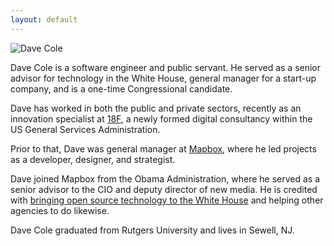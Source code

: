 ```yaml
---
layout: default
---
```


![Dave Cole]({{site.baseurl}}/img/dave@2x.jpg)

Dave Cole is a software engineer and public servant. He served as a senior advisor for technology in the White House, general manager for a start-up company, and is a one-time Congressional candidate.

Dave has worked in both the public and private sectors, recently as an innovation specialist at [18F](https://18f.gsa.gov/), a newly formed digital consultancy within the US General Services Administration.

Prior to that, Dave was general manager at [Mapbox](http://mapbox.com), where he led projects as a developer, designer, and strategist.

Dave joined Mapbox from the Obama Administration, where he served as a senior advisor to the CIO and deputy director of new media. He is credited with [bringing open source technology to the White House](http://arstechnica.com/information-technology/2010/04/the-white-houseopen-source-drupal-developer/) and helping other agencies to do likewise.

Dave Cole graduated from Rutgers University and lives in Sewell, NJ.
